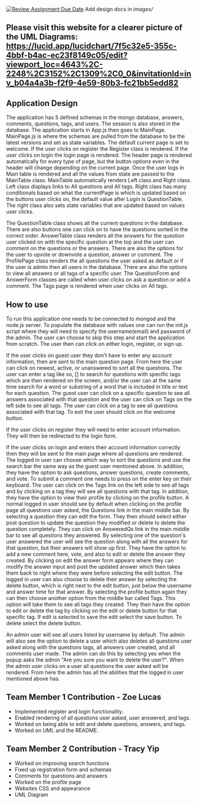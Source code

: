 [![Review Assignment Due Date](https://classroom.github.com/assets/deadline-readme-button-24ddc0f5d75046c5622901739e7c5dd533143b0c8e959d652212380cedb1ea36.svg)](https://classroom.github.com/a/tRxoBzS5)
Add design docs in *images/*

## Please visit this website for a clearer picture of the UML Diagrams: https://lucid.app/lucidchart/7f5c32e5-355c-4bbf-b4ac-ec23f8149c05/edit?viewport_loc=4643%2C-2248%2C3152%2C1309%2C0_0&invitationId=inv_b04a4a3b-f2f9-4e59-80b3-fc21bb5edd82

## Application Design

The application has 5 defined schemas in the mongo database, answers, comments, questions, tags, and users. The session is also stored in the database. The application starts in App.js then goes to MainPage. MainPage.js
is where the schemas are pulled from the database to be the latest versions and set as state variables. The default current page is set to welcome. If the user clicks on register the Register class is rendered. If the
user clicks on login the login page is rendered. The header page is rendered automatically for every type of page, but the button options even in the header will change depending on the current page.
Once the user logs in Main table is rendered and all the values from state are passed to the MainTable class. MainTable automatically renders Left class and Right class. Left class displays links to All questions and All tags. Right class has many conditionals based on what the currentPage is which is updated based on the buttons user clicks on, the default value after Login is QuestionTable. The right class also sets state variables that are updated based on values user clicks.

The QuestionTable class shows all the current questions in the database. There are also buttons one can click on to have the questions sorted in the correct order. AnswerTable class renders all the answers for the question user clicked on with the specific question at the top and the user can comment on the questions or the answers. There are also the options for the user to upvote or downvote a question, answer or comment. The ProfilePage class renders the all questions the user asked as default or if the user is admin then all users in the database. There are also the options to view all answers or all tags of a specific user. The QuestionForm and AnswerForm classes are called when user clicks on ask a question or add a comment.
The Tags page is rendered when user clicks on All tags.

## How to use

To run this application one needs to be connected to mongod and the node.js server. To populate the database with values one can run the init.js script where they will need to specify the username(email) 
and password of the admin. The user can choose to skip this step and start the application from scratch.
The user then can click on either login, register, or sign up.

If the user clicks on guest user they don't have to enter any account information, then are sent to the main question page. From here the user can click on newest,
active, or unanswered to sort all the questions. The user can enter a tag like so, [<tag name>] to search for questions with specific tags which are then rendered on the screen, and/or the user can at the same time search for a
word or substring of a word that is included in title or text for each question. The guest user can click on a specific question to see all answers associated with that question and the user can click on Tags on the left side to see all tags. The user can click on a tag to see all questions associated with that tag. To exit the user should click on the welcome button.

If the user clicks on register they will need to enter account information. They will then be redirected to the login form.

If the user clicks on login and enters their account information correctly then they will be sent to the main page where all questions are rendered. The logged in user can choose which way to sort the questions and use the search bar the same way as the guest user mentioned above. In addition, they have the option to ask questions, answer questions, create comments, and vote. To submit a comment one needs to press on the enter key on their keyboard. The user can click on the Tags link on the left side to see all tags and by clicking on a tag they will see all questions with that tag. In addition, they have the option to view their profile by clicking on the profile button. A normal logged in user should see by default when clicking on the profile page all questions user asked, the Questions link in the main middle bar. By selecting a question they can edit the form. They then should select either post question to update the question they modified or delete to delete the question completely. They can click on AnsweredQs link in the main middle bar to see all questions they answered. By selecting one of the question's user answered the user will see the question along with all the answers for that question, but their answers will show up first. They have the option to add a new comment here, vote, and also to edit or delete the answer they created. By clicking on edit the answer form appears where they can modify the answer input and post the updated answer which then takes them back to right where they were before selecting the edit button. The logged in user can also choose to delete their answer by selecting the delete button, which is right next to the edit button, just below the username and answer time for that answer. By selecting the profile button again they can then choose another option from the middle bar called Tags. This option will take them to see all tags they created. They then have the option to edit or delete the tag by clicking on the edit or delete button for that specific tag. If edit is selected to save the edit select the save button. To delete select the delete button.

An admin user will see all users listed by username by default. The admin will also see the option to delete a user which also deletes all questions user asked along with the questions tags, all answers user created, and all comments user made. The admin can do this by selecting yes when the popup asks the admin "Are you sure you want to delete the user?". When the admin user clicks on a user all questions the user asked will be rendered. From here the admin has all the abilities that the logged in user mentioned above has.

## Team Member 1 Contribution - Zoe Lucas

- Implemented register and login functionality.
- Enabled rendering of all questions user asked, user answered, and tags.
- Worked on being able to edit and delete questions, answers, and tags.
- Worked on UML and the README.

## Team Member 2 Contribution - Tracy Yip
- Worked on improving search functions
- Fixed up registration form and schemas
- Comments for questions and answers
- Worked on the profile page
- Websites CSS and appearance
- UML Diagram

